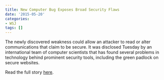 ```yaml
---
title: New Computer Bug Exposes Broad Security Flaws
date: '2015-05-20'
categories:
- WSJ
tags: []
---
```

The newly discovered weakness could allow an attacker to read or alter communications that claim to be secure. It was disclosed Tuesday by an international team of computer scientists that has found several problems in technology behind prominent security tools, including the green padlock on secure websites.

Read the full story [here](http://www.wsj.com/articles/new-computer-bug-exposes-broad-security-flaws-1432076565).